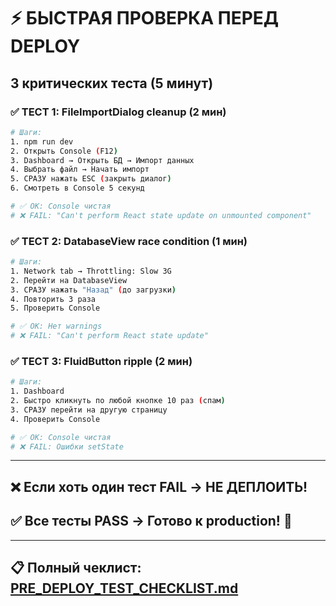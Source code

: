 # ⚡ БЫСТРАЯ ПРОВЕРКА ПЕРЕД DEPLOY

## 3 критических теста (5 минут)

### ✅ ТЕСТ 1: FileImportDialog cleanup (2 мин)

```bash
# Шаги:
1. npm run dev
2. Открыть Console (F12)
3. Dashboard → Открыть БД → Импорт данных
4. Выбрать файл → Начать импорт
5. СРАЗУ нажать ESC (закрыть диалог)
6. Смотреть в Console 5 секунд

# ✅ OK: Console чистая
# ❌ FAIL: "Can't perform React state update on unmounted component"
```

### ✅ ТЕСТ 2: DatabaseView race condition (1 мин)

```bash
# Шаги:
1. Network tab → Throttling: Slow 3G
2. Перейти на DatabaseView
3. СРАЗУ нажать "Назад" (до загрузки)
4. Повторить 3 раза
5. Проверить Console

# ✅ OK: Нет warnings
# ❌ FAIL: "Can't perform React state update"
```

### ✅ ТЕСТ 3: FluidButton ripple (2 мин)

```bash
# Шаги:
1. Dashboard
2. Быстро кликнуть по любой кнопке 10 раз (спам)
3. СРАЗУ перейти на другую страницу
4. Проверить Console

# ✅ OK: Console чистая
# ❌ FAIL: Ошибки setState
```

---

## ❌ Если хоть один тест FAIL → НЕ ДЕПЛОИТЬ!

## ✅ Все тесты PASS → Готово к production! 🚀

---

## 📋 Полный чеклист: [PRE_DEPLOY_TEST_CHECKLIST.md](./PRE_DEPLOY_TEST_CHECKLIST.md)
